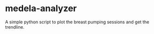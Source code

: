 # medela-analyzer
A simple python script to plot the breast pumping sessions and get the trendline.
